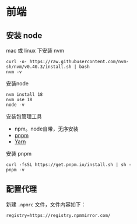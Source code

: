 # 前端

## 安装 node

mac 或 linux 下安装 nvm

```shell
curl -o- https://raw.githubusercontent.com/nvm-sh/nvm/v0.40.3/install.sh | bash
nvm -v
```

安装node

```shell
nvm install 18
nvm use 18
node -v
```

安装包管理工具

* npm。node自带，无序安装
* [pnpm](https://pnpm.io/installation)
* [Yarn](https://yarnpkg.com/getting-started/install)

安装 pnpm

```shell
curl -fsSL https://get.pnpm.io/install.sh | sh -
pnpm -v
```

## 配置代理

新建 `.npmrc` 文件，文件内容如下：

```
registry=https://registry.npmmirror.com/
```

